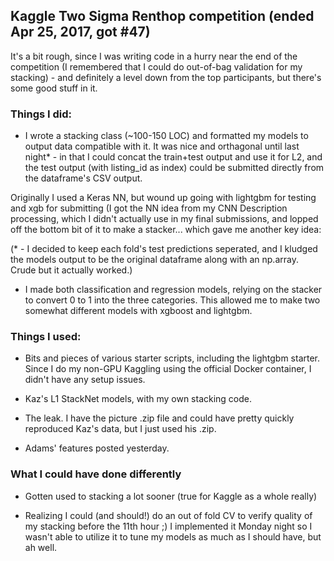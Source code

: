 ## Kaggle Two Sigma Renthop competition (ended Apr 25, 2017, got #47)

It's a bit rough, since I was writing code in a hurry near the end of the competition (I remembered that I could do out-of-bag validation for my stacking) - and definitely a level down from the top participants, but there's some good stuff in it. 

### Things I did:

- I wrote a stacking class (~100-150 LOC) and formatted my models to output data compatible with it.  It was nice and orthagonal until last night* - in that I could concat the train+test output and use it for L2, and the test output (with listing_id as index) could be submitted directly from the dataframe's CSV output.

Originally I used a Keras NN, but wound up going with lightgbm for testing and xgb for submitting (I got the NN idea from my CNN Description processing, which I didn't actually use in my final submissions, and lopped off the bottom bit of it to make a stacker... which gave me another key idea:

(* - I decided to keep each fold's test predictions seperated, and I kludged the models output to be the original dataframe along with an np.array.  Crude but it actually worked.)

- I made both classification and regression models, relying on the stacker to convert 0 to 1 into the three categories.  This allowed me to make two somewhat different models with xgboost and lightgbm.

### Things I used:

- Bits and pieces of various starter scripts, including the lightgbm starter.  Since I do my non-GPU Kaggling using the official Docker container, I didn't have any setup issues.

- Kaz's L1 StackNet models, with my own stacking code.

- The leak.  I have the picture .zip file and could have pretty quickly reproduced Kaz's data, but I just used his .zip.

- Adams' features posted yesterday.

### What I could have done differently

- Gotten used to stacking a lot sooner (true for Kaggle as a whole really)

- Realizing I could (and should!) do an out of fold CV to verify quality of my stacking before the 11th hour ;)   I implemented it Monday night so I wasn't able to utilize it to tune my models as much as I should have, but ah well.

